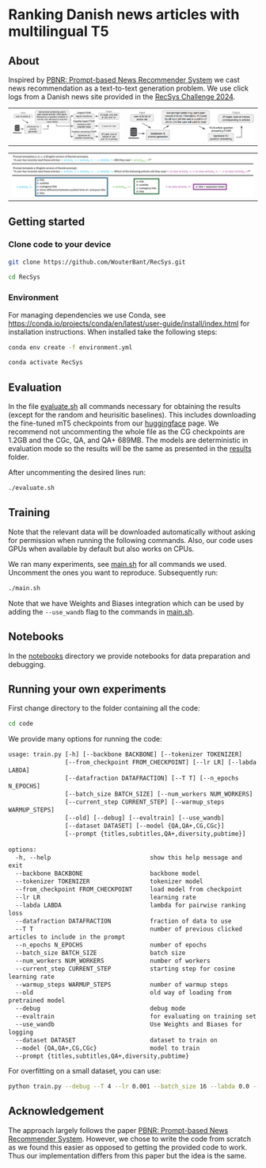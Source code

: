 # Ranking Danish news articles with multilingual T5

## About

Inspired by [PBNR: Prompt-based News Recommender System](https://arxiv.org/abs/2304.07862) we cast news recommendation as a text-to-text generation problem. We use click logs from a Danish news site provided in the [RecSys Challenge 2024](https://www.recsyschallenge.com/2024/).

<table align="center">
  <tr align="center">
      <td><img src="assets/pipeline_CG_CGc_QA.png" width="570"></td>
      <td><img src="assets/pipeline_QA+.png" width="657"></td>
  </tr>
</table>
<table align="center">
  <tr align="center">
      <td><img src="assets/prompts.png"></td>
  </tr>
</table>

## Getting started

### Clone code to your device

```bash
git clone https://github.com/WouterBant/RecSys.git
```

```bash
cd RecSys
```

### Environment

For managing dependencies we use Conda, see https://conda.io/projects/conda/en/latest/user-guide/install/index.html for installation instructions. When installed take the following steps:

```bash
conda env create -f environment.yml
```

```bash
conda activate RecSys
```

## Evaluation

In the file [evaluate.sh](evaluate.sh) all commands necessary for obtaining the results (except for the random and heurisitic baselines). This includes downloading the fine-tuned mT5 checkpoints from our [huggingface](https://huggingface.co/Wouter01/mT5Ranking) page. We recommend not uncommenting the whole file as the CG checkpoints are 1.2GB and the CGc, QA, and QA+ 689MB. The models are deterministic in evaluation mode so the results will be the same as presented in the [results](results) folder. 

After uncommenting the desired lines run:
```bash
./evaluate.sh
```

## Training

Note that the relevant data will be downloaded automatically without asking for permission when running the following commands. Also, our code uses GPUs when available by default but also works on CPUs.

We ran many experiments, see [main.sh](main.sh) for all commands we used. Uncomment the ones you want to reproduce. Subsequently run:

```bash
./main.sh
```

Note that we have Weights and Biases integration which can be used by adding the ```--use_wandb```  flag to the commands in [main.sh](main.sh).

## Notebooks

In the [notebooks](notebooks) directory we provide notebooks for data preparation and debugging.

## Running your own experiments

First change directory to the folder containing all the code:

```bash
cd code
```

We provide many options for running the code:

```
usage: train.py [-h] [--backbone BACKBONE] [--tokenizer TOKENIZER]
                [--from_checkpoint FROM_CHECKPOINT] [--lr LR] [--labda LABDA]
                [--datafraction DATAFRACTION] [--T T] [--n_epochs N_EPOCHS]
                [--batch_size BATCH_SIZE] [--num_workers NUM_WORKERS]
                [--current_step CURRENT_STEP] [--warmup_steps WARMUP_STEPS]
                [--old] [--debug] [--evaltrain] [--use_wandb]
                [--dataset DATASET] [--model {QA,QA+,CG,CGc}]
                [--prompt {titles,subtitles,QA+,diversity,pubtime}]

options:
  -h, --help                            show this help message and exit
  --backbone BACKBONE                   backbone model
  --tokenizer TOKENIZER                 tokenizer model
  --from_checkpoint FROM_CHECKPOINT     load model from checkpoint
  --lr LR                               learning rate
  --labda LABDA                         lambda for pairwise ranking loss
  --datafraction DATAFRACTION           fraction of data to use
  --T T                                 number of previous clicked articles to include in the prompt
  --n_epochs N_EPOCHS                   number of epochs
  --batch_size BATCH_SIZE               batch size
  --num_workers NUM_WORKERS             number of workers
  --current_step CURRENT_STEP           starting step for cosine learning rate
  --warmup_steps WARMUP_STEPS           number of warmup steps
  --old                                 old way of loading from pretrained model
  --debug                               debug mode
  --evaltrain                           for evaluating on training set
  --use_wandb                           Use Weights and Biases for logging
  --dataset DATASET                     dataset to train on
  --model {QA,QA+,CG,CGc}               model to train
  --prompt {titles,subtitles,QA+,diversity,pubtime}
```

For overfitting on a small dataset, you can use:

```bash
python train.py --debug --T 4 --lr 0.001 --batch_size 16 --labda 0.0 --n_epochs 10000 --dataset demo --datafraction 0.001 --n_epochs 10000 --warmup_steps 500 --model [QA/QA+/CG/CGc] --prompt [titles/subtitles/QA+/diversity/pubtime]
```

## Acknowledgement 
The approach largely follows the paper [PBNR: Prompt-based News Recommender System](https://arxiv.org/abs/2304.07862). However, we chose to write the code from scratch as we found this easier as opposed to getting the provided code to work. Thus our implementation differs from this paper but the idea is the same.